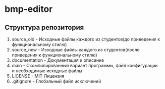 # bmp-editor
## Структура репозитория
1. source_old - Исходные файлы каждого из студентов(до приведения к функциональному стилю)
2. source_new - Исходные файлы каждого из студентов(после приведения к функциональному стилю)
3. documentation - Документация и описание
4. main - Скомпилированный вариант программы, файл конфигурации и необходимые исходные файлы
5. LICENSE - MIT Лицензия
6. .gitignore - Глобальный файл исключений 
